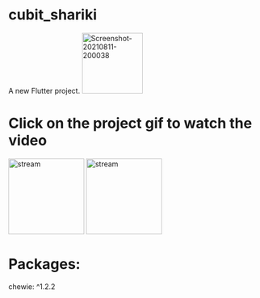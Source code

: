 # cubit_shariki

A new Flutter project.
<a href="https://ibb.co/jMxp7jf"><img src="https://i.ibb.co/XsdwmGL/Screenshot-20210811-200038.jpg" alt="Screenshot-20210811-200038" border="0"  width="120"></a>

# Click on the project gif to watch the video
[<img src="https://i.ibb.co/hyNswc2/stream.gif" alt="stream" border="0" width="150"></a>](https://youtu.be/NsWjbwI8MIg)
[<img src="https://i.ibb.co/hyNswc2/stream.gif" alt="stream" border="0" width="150"></a>](https://youtu.be/crFjxmNAxPU)

  # Packages:
  chewie: ^1.2.2 <br/>
